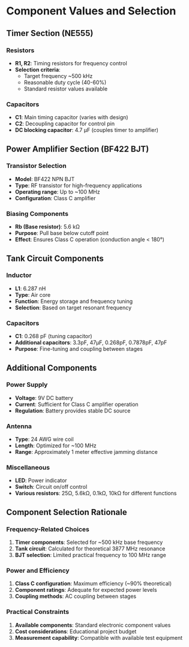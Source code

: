 # Component Values and Selection

## Timer Section (NE555)

### Resistors
- **R1, R2**: Timing resistors for frequency control
- **Selection criteria**: 
  - Target frequency ~500 kHz
  - Reasonable duty cycle (40-60%)
  - Standard resistor values available

### Capacitors
- **C1**: Main timing capacitor (varies with design)
- **C2**: Decoupling capacitor for control pin
- **DC blocking capacitor**: 4.7 μF (couples timer to amplifier)

## Power Amplifier Section (BF422 BJT)

### Transistor Selection
- **Model**: BF422 NPN BJT
- **Type**: RF transistor for high-frequency applications
- **Operating range**: Up to ~100 MHz
- **Configuration**: Class C amplifier

### Biasing Components
- **Rb (Base resistor)**: 5.6 kΩ
- **Purpose**: Pull base below cutoff point
- **Effect**: Ensures Class C operation (conduction angle < 180°)

## Tank Circuit Components

### Inductor
- **L1**: 6.287 nH 
- **Type**: Air core 
- **Function**: Energy storage and frequency tuning
- **Selection**: Based on target resonant frequency

### Capacitors
- **C1**: 0.268 pF (tuning capacitor)
- **Additional capacitors**: 3.3pF, 47μF, 0.268pF, 0.7878pF, 47pF
- **Purpose**: Fine-tuning and coupling between stages

## Additional Components

### Power Supply
- **Voltage**: 9V DC battery
- **Current**: Sufficient for Class C amplifier operation
- **Regulation**: Battery provides stable DC source

### Antenna
- **Type**: 24 AWG wire coil
- **Length**: Optimized for ~100 MHz
- **Range**: Approximately 1 meter effective jamming distance

### Miscellaneous
- **LED**: Power indicator
- **Switch**: Circuit on/off control
- **Various resistors**: 25Ω, 5.6kΩ, 0.1kΩ, 10kΩ for different functions

## Component Selection Rationale

### Frequency-Related Choices
1. **Timer components**: Selected for ~500 kHz base frequency
2. **Tank circuit**: Calculated for theoretical 3877 MHz resonance
3. **BJT selection**: Limited practical frequency to 100 MHz range

### Power and Efficiency
1. **Class C configuration**: Maximum efficiency (~90% theoretical)
2. **Component ratings**: Adequate for expected power levels
3. **Coupling methods**: AC coupling between stages

### Practical Constraints
1. **Available components**: Standard electronic component values
2. **Cost considerations**: Educational project budget
3. **Measurement capability**: Compatible with available test equipment
